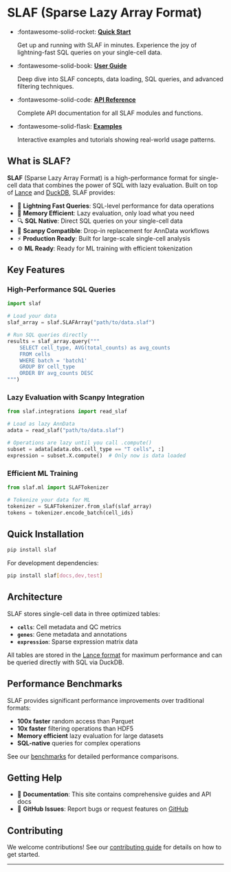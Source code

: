 # **SLAF (Sparse Lazy Array Format)**

<div class="grid cards" markdown>

- :fontawesome-solid-rocket: **[Quick Start](getting-started/quickstart.md)**

  Get up and running with SLAF in minutes. Experience the joy of lightning-fast SQL queries on your single-cell data.

- :fontawesome-solid-book: **[User Guide](user-guide/core-concepts.md)**

  Deep dive into SLAF concepts, data loading, SQL queries, and advanced filtering techniques.

- :fontawesome-solid-code: **[API Reference](api/core.md)**

  Complete API documentation for all SLAF modules and functions.

- :fontawesome-solid-flask: **[Examples](examples/getting-started.md)**

  Interactive examples and tutorials showing real-world usage patterns.

</div>

## What is SLAF?

**SLAF** (Sparse Lazy Array Format) is a high-performance format for single-cell data that combines the power of SQL with lazy evaluation. Built on top of [Lance](https://lancedb.github.io/lance/) and [DuckDB](https://duckdb.org/), SLAF provides:

- 🚀 **Lightning Fast Queries**: SQL-level performance for data operations
- 💾 **Memory Efficient**: Lazy evaluation, only load what you need
- 🔍 **SQL Native**: Direct SQL queries on your single-cell data
- 🧬 **Scanpy Compatible**: Drop-in replacement for AnnData workflows
- ⚡ **Production Ready**: Built for large-scale single-cell analysis
- ⚙️ **ML Ready**: Ready for ML training with efficient tokenization

## Key Features

### High-Performance SQL Queries

```python
import slaf

# Load your data
slaf_array = slaf.SLAFArray("path/to/data.slaf")

# Run SQL queries directly
results = slaf_array.query("""
    SELECT cell_type, AVG(total_counts) as avg_counts
    FROM cells
    WHERE batch = 'batch1'
    GROUP BY cell_type
    ORDER BY avg_counts DESC
""")
```

### Lazy Evaluation with Scanpy Integration

```python
from slaf.integrations import read_slaf

# Load as lazy AnnData
adata = read_slaf("path/to/data.slaf")

# Operations are lazy until you call .compute()
subset = adata[adata.obs.cell_type == "T cells", :]
expression = subset.X.compute()  # Only now is data loaded
```

### Efficient ML Training

```python
from slaf.ml import SLAFTokenizer

# Tokenize your data for ML
tokenizer = SLAFTokenizer.from_slaf(slaf_array)
tokens = tokenizer.encode_batch(cell_ids)
```

## Quick Installation

```bash
pip install slaf
```

For development dependencies:

```bash
pip install slaf[docs,dev,test]
```

## Architecture

SLAF stores single-cell data in three optimized tables:

- **`cells`**: Cell metadata and QC metrics
- **`genes`**: Gene metadata and annotations
- **`expression`**: Sparse expression matrix data

All tables are stored in the [Lance format](https://lancedb.github.io/lance/) for maximum performance and can be queried directly with SQL via DuckDB.

## Performance Benchmarks

SLAF provides significant performance improvements over traditional formats:

- **100x faster** random access than Parquet
- **10x faster** filtering operations than HDF5
- **Memory efficient** lazy evaluation for large datasets
- **SQL-native** queries for complex operations

See our [benchmarks](benchmarks/performance.md) for detailed performance comparisons.

## Getting Help

- 📖 **Documentation**: This site contains comprehensive guides and API docs
- 💬 **GitHub Issues**: Report bugs or request features on [GitHub](https://github.com/slaf-project/slaf)

## Contributing

We welcome contributions! See our [contributing guide](development/contributing.md) for details on how to get started.

---
